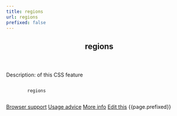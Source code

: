 ```yaml
---
title: regions
url: regions
prefixed: false
---
```


<article id="regions" class="feature prefix-{{page.prefixed}}">
	<header class="feature__header">
		<h2>regions</h2>
	</header>
	<p class="feature__description">
		Description: of this CSS feature
	</p>
	<pre class="feature__code"><code>
		regions
	</code></pre>
	<footer class="feature__footer">
		<a href="http://caniuse.com/regions">Browser support</a> 
		<a href="http://html5please.com/#regions">Usage advice</a> 
		<a href="http://www.css3files.com/regions">More info</a> 
		<a href="https://github.com/davidhund/shouldiprefix/blob/ghpages/_posts/{{page.title}}.md">Edit this</a> 
		<span class="feature__prefix">{{page.prefixed}}</span>
	</footer>
</article>
